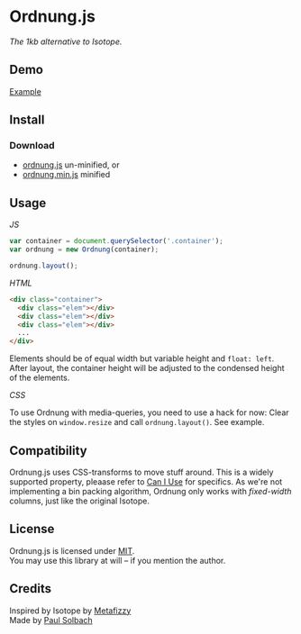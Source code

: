 # Ordnung.js
_The 1kb alternative to Isotope._

## Demo

<a href="http://static.psolbach.com/ordnung.js/example" target="_blank">Example</a>

## Install

### Download

+ [ordnung.js](https://github.com/psolbach/Ordung.js/blob/master/ordnung.js) un-minified, or
+ [ordnung.min.js](https://github.com/psolbach/Ordung.js/blob/master/ordnung.min.js) minified


## Usage

_JS_

``` js
var container = document.querySelector('.container');
var ordnung = new Ordnung(container);

ordnung.layout();
```

_HTML_
``` html
<div class="container">
  <div class="elem"></div>
  <div class="elem"></div>
  <div class="elem"></div>
  ...
</div>
```

Elements should be of equal width but variable height and ``float: left``.    
After layout, the container height will be adjusted to the condensed height of the elements.    

_CSS_    

To use Ordnung with media-queries, you need to use a hack for now:
Clear the styles on ``window.resize`` and call ``ordnung.layout()``. See example.

## Compatibility
Ordnung.js uses CSS-transforms to move stuff around. This is a widely supported property, pleaase refer to [Can I Use](http://caniuse.com/#feat=transforms2d) for specifics. As we're not implementing a bin packing algorithm, Ordnung only works with _fixed-width_ columns, just like the original Isotope.

## License

Ordnung.js is licensed under [MIT](https://opensource.org/licenses/MIT).    
You may use this library at will – if you mention the author.

## Credits
Inspired by Isotope by [Metafizzy](http://metafizzy.co)    
Made by [Paul Solbach](http://twitter.com/___paul)